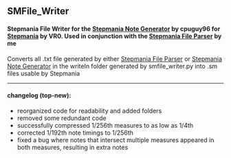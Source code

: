 ## SMFile_Writer
#### Stepmania File Writer for the [Stepmania Note Generator](https://github.com/cpuguy96/stepmania-note-generator) by cpuguy96 for [Stepmania](https://github.com/stepmania/stepmania/wiki/sm) by VR0. Used in conjunction with the [Stepmania File Parser](https://github.com/jhaco/SMFile_Parser) by me

Converts all .txt file generated by either [Stepmania File Parser](https://github.com/jhaco/SMFile_Parser) or [Stepmania Note Generator](https://github.com/cpuguy96/stepmania-note-generator) in the writeIn folder generated by smfile_writer.py into .sm files usable by Stepmania

---

#### changelog (top-new):
- reorganized code for readability and added folders
- removed some redundant code
- successfully compressed 1/256th measures to as low as 1/4th
- corrected 1/192th note timings to 1/256th
- fixed a bug where notes that intersect multiple measures appeared in both measures, resulting in extra notes
